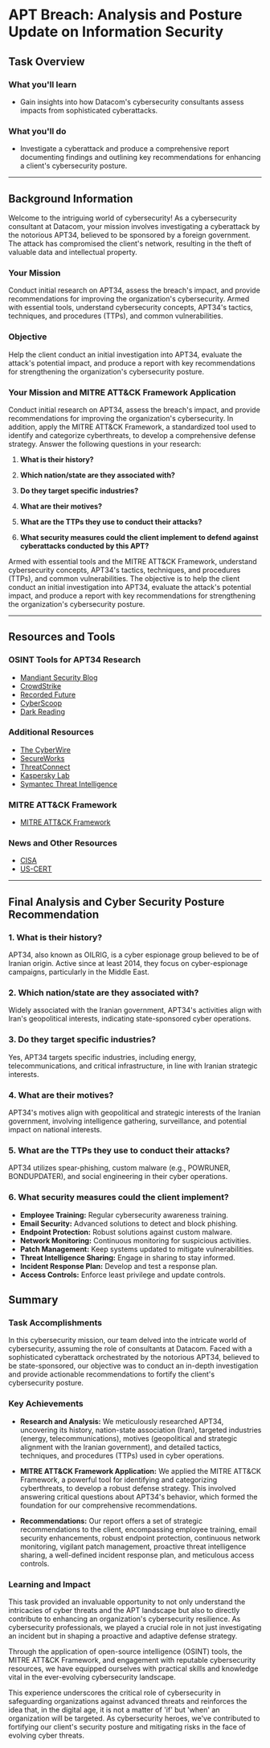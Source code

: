 # APT Breach: Analysis and Posture Update on Information Security

## Task Overview

### What you'll learn

- Gain insights into how Datacom's cybersecurity consultants assess impacts from sophisticated cyberattacks.

### What you'll do

- Investigate a cyberattack and produce a comprehensive report documenting findings and outlining key recommendations for enhancing a client's cybersecurity posture.

---

## Background Information

Welcome to the intriguing world of cybersecurity! As a cybersecurity consultant at Datacom, your mission involves investigating a cyberattack by the notorious APT34, believed to be sponsored by a foreign government. The attack has compromised the client's network, resulting in the theft of valuable data and intellectual property.

### Your Mission

Conduct initial research on APT34, assess the breach's impact, and provide recommendations for improving the organization's cybersecurity. Armed with essential tools, understand cybersecurity concepts, APT34's tactics, techniques, and procedures (TTPs), and common vulnerabilities.

### Objective

Help the client conduct an initial investigation into APT34, evaluate the attack's potential impact, and produce a report with key recommendations for strengthening the organization's cybersecurity posture.


### Your Mission and MITRE ATT&CK Framework Application

Conduct initial research on APT34, assess the breach's impact, and provide recommendations for improving the organization's cybersecurity. In addition, apply the MITRE ATT&CK Framework, a standardized tool used to identify and categorize cyberthreats, to develop a comprehensive defense strategy. Answer the following questions in your research:

1. **What is their history?**
   
2. **Which nation/state are they associated with?**
   
3. **Do they target specific industries?**
   
4. **What are their motives?**
   
5. **What are the TTPs they use to conduct their attacks?**
   
6. **What security measures could the client implement to defend against cyberattacks conducted by this APT?**

Armed with essential tools and the MITRE ATT&CK Framework, understand cybersecurity concepts, APT34's tactics, techniques, and procedures (TTPs), and common vulnerabilities. The objective is to help the client conduct an initial investigation into APT34, evaluate the attack's potential impact, and produce a report with key recommendations for strengthening the organization's cybersecurity posture.


---

## Resources and Tools

### OSINT Tools for APT34 Research

- [Mandiant Security Blog](https://www.mandiant.com/resources/blog)
- [CrowdStrike](https://www.crowdstrike.com/)
- [Recorded Future](https://www.recordedfuture.com/)
- [CyberScoop](https://www.cyberscoop.com/)
- [Dark Reading](https://www.darkreading.com/)

### Additional Resources

- [The CyberWire](https://thecyberwire.com/)
- [SecureWorks](https://www.secureworks.com/)
- [ThreatConnect](https://www.threatconnect.com)
- [Kaspersky Lab](https://www.kaspersky.com/)
- [Symantec Threat Intelligence](https://www.symantec.com/threat-intelligence)

### MITRE ATT&CK Framework

- [MITRE ATT&CK Framework](https://attack.mitre.org/)

### News and Other Resources

- [CISA](https://www.cisa.gov/)
- [US-CERT](https://www.us-cert.gov/)

---

## Final Analysis and Cyber Security Posture Recommendation

### 1. What is their history?

APT34, also known as OILRIG, is a cyber espionage group believed to be of Iranian origin. Active since at least 2014, they focus on cyber-espionage campaigns, particularly in the Middle East.

### 2. Which nation/state are they associated with?

Widely associated with the Iranian government, APT34's activities align with Iran's geopolitical interests, indicating state-sponsored cyber operations.

### 3. Do they target specific industries?

Yes, APT34 targets specific industries, including energy, telecommunications, and critical infrastructure, in line with Iranian strategic interests.

### 4. What are their motives?

APT34's motives align with geopolitical and strategic interests of the Iranian government, involving intelligence gathering, surveillance, and potential impact on national interests.

### 5. What are the TTPs they use to conduct their attacks?

APT34 utilizes spear-phishing, custom malware (e.g., POWRUNER, BONDUPDATER), and social engineering in their cyber operations.

### 6. What security measures could the client implement?

- **Employee Training:** Regular cybersecurity awareness training.
- **Email Security:** Advanced solutions to detect and block phishing.
- **Endpoint Protection:** Robust solutions against custom malware.
- **Network Monitoring:** Continuous monitoring for suspicious activities.
- **Patch Management:** Keep systems updated to mitigate vulnerabilities.
- **Threat Intelligence Sharing:** Engage in sharing to stay informed.
- **Incident Response Plan:** Develop and test a response plan.
- **Access Controls:** Enforce least privilege and update controls.

## Summary

### Task Accomplishments

In this cybersecurity mission, our team delved into the intricate world of cybersecurity, assuming the role of consultants at Datacom. Faced with a sophisticated cyberattack orchestrated by the notorious APT34, believed to be state-sponsored, our objective was to conduct an in-depth investigation and provide actionable recommendations to fortify the client's cybersecurity posture.

### Key Achievements

- **Research and Analysis:** We meticulously researched APT34, uncovering its history, nation-state association (Iran), targeted industries (energy, telecommunications), motives (geopolitical and strategic alignment with the Iranian government), and detailed tactics, techniques, and procedures (TTPs) used in cyber operations.

- **MITRE ATT&CK Framework Application:** We applied the MITRE ATT&CK Framework, a powerful tool for identifying and categorizing cyberthreats, to develop a robust defense strategy. This involved answering critical questions about APT34's behavior, which formed the foundation for our comprehensive recommendations.

- **Recommendations:** Our report offers a set of strategic recommendations to the client, encompassing employee training, email security enhancements, robust endpoint protection, continuous network monitoring, vigilant patch management, proactive threat intelligence sharing, a well-defined incident response plan, and meticulous access controls.

### Learning and Impact

This task provided an invaluable opportunity to not only understand the intricacies of cyber threats and the APT landscape but also to directly contribute to enhancing an organization's cybersecurity resilience. As cybersecurity professionals, we played a crucial role in not just investigating an incident but in shaping a proactive and adaptive defense strategy.

Through the application of open-source intelligence (OSINT) tools, the MITRE ATT&CK Framework, and engagement with reputable cybersecurity resources, we have equipped ourselves with practical skills and knowledge vital in the ever-evolving cybersecurity landscape.

This experience underscores the critical role of cybersecurity in safeguarding organizations against advanced threats and reinforces the idea that, in the digital age, it is not a matter of 'if' but 'when' an organization will be targeted. As cybersecurity heroes, we've contributed to fortifying our client's security posture and mitigating risks in the face of evolving cyber threats.


